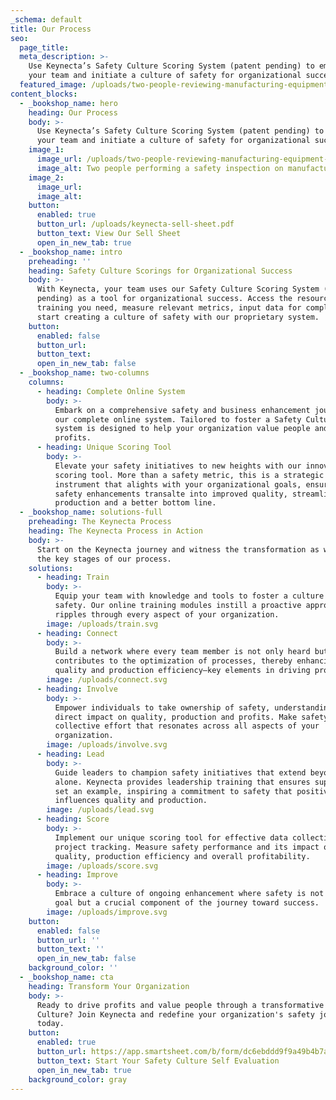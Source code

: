 ```yaml
---
_schema: default
title: Our Process
seo:
  page_title:
  meta_description: >-
    Use Keynecta’s Safety Culture Scoring System (patent pending) to empower
    your team and initiate a culture of safety for organizational success.
  featured_image: /uploads/two-people-reviewing-manufacturing-equipment-3.jpg
content_blocks:
  - _bookshop_name: hero
    heading: Our Process
    body: >-
      Use Keynecta’s Safety Culture Scoring System (patent pending) to empower
      your team and initiate a culture of safety for organizational success.
    image_1:
      image_url: /uploads/two-people-reviewing-manufacturing-equipment-3.jpg
      image_alt: Two people performing a safety inspection on manufacturing equipment
    image_2:
      image_url:
      image_alt:
    button:
      enabled: true
      button_url: /uploads/keynecta-sell-sheet.pdf
      button_text: View Our Sell Sheet
      open_in_new_tab: true
  - _bookshop_name: intro
    preheading: ''
    heading: Safety Culture Scorings for Organizational Success
    body: >-
      With Keynecta, your team uses our Safety Culture Scoring System (patent
      pending) as a tool for organizational success. Access the resources and
      training you need, measure relevant metrics, input data for compliance and
      start creating a culture of safety with our proprietary system.
    button:
      enabled: false
      button_url:
      button_text:
      open_in_new_tab: false
  - _bookshop_name: two-columns
    columns:
      - heading: Complete Online System
        body: >-
          Embark on a comprehensive safety and business enhancement journey with
          our complete online system. Tailored to foster a Safety Culture, this
          system is designed to help your organization value people and drive
          profits.
      - heading: Unique Scoring Tool
        body: >-
          Elevate your safety initiatives to new heights with our innovative
          scoring tool. More than a safety metric, this is a strategic
          instrument that alights with your organizational goals, ensuring
          safety enhancements transalte into improved quality, streamlined
          production and a better bottom line.
  - _bookshop_name: solutions-full
    preheading: The Keynecta Process
    heading: The Keynecta Process in Action
    body: >-
      Start on the Keynecta journey and witness the transformation as we unfold
      the key stages of our process.
    solutions:
      - heading: Train
        body: >-
          Equip your team with knowledge and tools to foster a culture of
          safety. Our online training modules instill a proactive approach that
          ripples through every aspect of your organization.
        image: /uploads/train.svg
      - heading: Connect
        body: >-
          Build a network where every team member is not only heard but actively
          contributes to the optimization of processes, thereby enhancing
          quality and production efficiency—key elements in driving profits.
        image: /uploads/connect.svg
      - heading: Involve
        body: >-
          Empower individuals to take ownership of safety, understanding its
          direct impact on quality, production and profits. Make safety a
          collective effort that resonates across all aspects of your
          organization.
        image: /uploads/involve.svg
      - heading: Lead
        body: >-
          Guide leaders to champion safety initiatives that extend beyond safety
          alone. Keynecta provides leadership training that ensures supervisors
          set an example, inspiring a commitment to safety that positively
          influences quality and production.
        image: /uploads/lead.svg
      - heading: Score
        body: >-
          Implement our unique scoring tool for effective data collection and
          project tracking. Measure safety performance and its impact on
          quality, production efficiency and overall profitability.
        image: /uploads/score.svg
      - heading: Improve
        body: >-
          Embrace a culture of ongoing enhancement where safety is not just a
          goal but a crucial component of the journey toward success.
        image: /uploads/improve.svg
    button:
      enabled: false
      button_url: ''
      button_text: ''
      open_in_new_tab: false
    background_color: ''
  - _bookshop_name: cta
    heading: Transform Your Organization
    body: >-
      Ready to drive profits and value people through a transformative Safety
      Culture? Join Keynecta and redefine your organization's safety journey
      today.
    button:
      enabled: true
      button_url: https://app.smartsheet.com/b/form/dc6ebddd9f9a49b4b7a87e7d705fa150
      button_text: Start Your Safety Culture Self Evaluation
      open_in_new_tab: true
    background_color: gray
---
```

